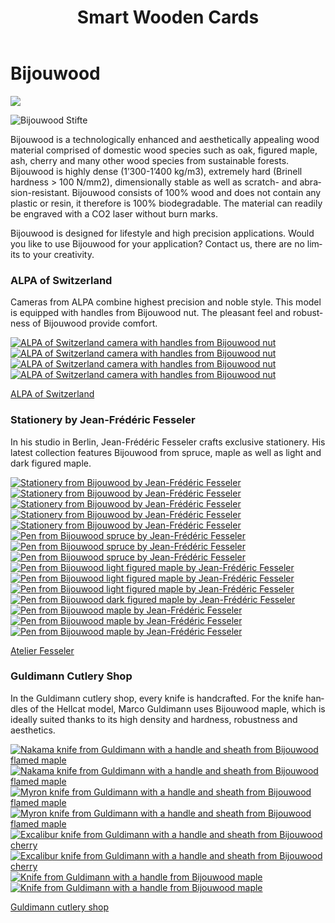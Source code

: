 ﻿---
lang: en
title: 'Smart Wooden Cards'
order: 4
---

<div class="full-width-kenburns">
<div class="wrap-bg-image">

# Bijouwood

![](/assets/images/arrow-d-white.svg)

</div>
<img srcset="/assets/images/bijouwood/Stifte3.jpg"
     src="/assets/images/bijouwood/Stifte3.jpg" alt="Bijouwood Stifte">
</div>

<div class="full-width-grey">
<div class="wrap -cols2">

Bijouwood is a technologically enhanced and aesthetically appealing wood material comprised of domestic wood species such as oak, figured maple, ash, cherry and many other wood species from sustainable forests. Bijouwood is highly dense (1’300-1’400 kg/m3), extremely hard (Brinell hardness > 100 N/mm2), dimensionally stable as well as scratch- and abrasion-resistant. Bijouwood consists of 100% wood and does not contain any plastic or resin, it therefore is 100% biodegradable. The material can readily be engraved with a CO2 laser without burn marks.

Bijouwood is designed for lifestyle and high precision applications. Would you like to use Bijouwood for your application? Contact us, there are no limits to your creativity.

</div>
</div>

<div class="full-width">
<div class="wrap">

### ALPA of Switzerland

Cameras from ALPA combine highest precision and noble style. This model is equipped with handles from Bijouwood nut. The pleasant feel and robustness of Bijouwood provide comfort.

<div class="picturegallery">
      <a href="/assets/images/bijouwood/ALPA1.jpg">
          <img src="/assets/images/bijouwood/ALPA1.jpg" alt="ALPA of Switzerland camera with handles from Bijouwood nut">
      </a>
      <a href="/assets/images/bijouwood/ALPA2.jpg">
          <img src="/assets/images/bijouwood/ALPA2.jpg" alt="ALPA of Switzerland camera with handles from Bijouwood nut">
      </a>
      <a href="/assets/images/bijouwood/ALPA3.jpg">
          <img src="/assets/images/bijouwood/ALPA3.jpg" alt="ALPA of Switzerland camera with handles from Bijouwood nut">
      </a>
      <a href="/assets/images/bijouwood/ALPA4.jpg">
          <img src="/assets/images/bijouwood/ALPA4.jpg" alt="ALPA of Switzerland camera with handles from Bijouwood nut">
      </a>
</div>

[ALPA of Switzerland](https://www.alpa.ch/en)

</div>
</div>

<div class="full-width-grey">
<div class="wrap">

### Stationery by Jean-Frédéric Fesseler

In his studio in Berlin, Jean-Frédéric Fesseler crafts exclusive stationery. His latest collection features Bijouwood from spruce, maple as well as light and dark figured maple.

<div class="picturegallery">
      <a href="/assets/images/bijouwood/Stifte1.jpg">
          <img src="/assets/images/bijouwood/Stifte1.jpg" alt="Stationery from Bijouwood by Jean-Frédéric Fesseler">
      </a>
      <a href="/assets/images/bijouwood/Stifte7.jpg">
          <img src="/assets/images/bijouwood/Stifte7.jpg" alt="Stationery from Bijouwood by Jean-Frédéric Fesseler">
      </a>
      <a href="/assets/images/bijouwood/Stifte2.jpg">
          <img src="/assets/images/bijouwood/Stifte2.jpg" alt="Stationery from Bijouwood by Jean-Frédéric Fesseler">
      </a>
      <a href="/assets/images/bijouwood/Stifte4.jpg">
          <img src="/assets/images/bijouwood/Stifte4.jpg" alt="Stationery from Bijouwood by Jean-Frédéric Fesseler">
      </a>
      <a href="/assets/images/bijouwood/Stifte5.jpg">
          <img src="/assets/images/bijouwood/Stifte5.jpg" alt="Stationery from Bijouwood by Jean-Frédéric Fesseler">
      </a>
      <a href="/assets/images/bijouwood/Spruce_kurz_dick.jpg">
          <img src="/assets/images/bijouwood/Spruce_kurz_dick.jpg" alt="Pen from Bijouwood spruce by Jean-Frédéric Fesseler">
      </a>
      <a href="/assets/images/bijouwood/Spruce_lang_dunn.jpg">
          <img src="/assets/images/bijouwood/Spruce_lang_dunn.jpg" alt="Pen from Bijouwood spruce by Jean-Frédéric Fesseler">
      </a>
      <a href="/assets/images/bijouwood/Spruce_mittel_dick.jpg">
          <img src="/assets/images/bijouwood/Spruce_mittel_dick.jpg" alt="Pen from Bijouwood spruce by Jean-Frédéric Fesseler">
      </a>
      <a href="/assets/images/bijouwood/Figured_maple_light_dick.jpg">
          <img src="/assets/images/bijouwood/Figured_maple_light_dick.jpg" alt="Pen from Bijouwood light figured maple by Jean-Frédéric Fesseler">
      </a>
      <a href="/assets/images/bijouwood/Figured_maple_light_kurz.jpg">
          <img src="/assets/images/bijouwood/Figured_maple_light_kurz.jpg" alt="Pen from Bijouwood light figured maple by Jean-Frédéric Fesseler">
      </a>
      <a href="/assets/images/bijouwood/Figured_maple_light_lang.jpg">
          <img src="/assets/images/bijouwood/Figured_maple_light_lang.jpg" alt="Pen from Bijouwood light figured maple by Jean-Frédéric Fesseler">
      </a>
      <a href="/assets/images/bijouwood/Figured_maple_dark_dick.jpg">
          <img src="/assets/images/bijouwood/Figured_maple_dark_dick.jpg" alt="Pen from Bijouwood dark figured maple by Jean-Frédéric Fesseler">
      </a>
      <a href="/assets/images/bijouwood/Maple_kurz.jpg">
          <img src="/assets/images/bijouwood/Maple_kurz.jpg" alt="Pen from Bijouwood maple by Jean-Frédéric Fesseler">
      </a>
      <a href="/assets/images/bijouwood/Maple_lang_dick.jpg">
          <img src="/assets/images/bijouwood/Maple_lang_dick.jpg" alt="Pen from Bijouwood maple by Jean-Frédéric Fesseler">
      </a>
      <a href="/assets/images/bijouwood/Maple_lang_dunn.jpg">
          <img src="/assets/images/bijouwood/Maple_lang_dunn.jpg" alt="Pen from Bijouwood maple by Jean-Frédéric Fesseler">
      </a>
</div>

[Atelier Fesseler](https://atelierfesseler.de)

</div>
</div>

<div class="full-width">
<div class="wrap">

### Guldimann Cutlery Shop

In the Guldimann cutlery shop, every knife is handcrafted. For the knife handles of the Hellcat model, Marco Guldimann uses Bijouwood maple, which is ideally suited thanks to its high density and hardness, robustness and aesthetics.

<div class="picturegallery">
      <a href="/assets/images/bijouwood/GuldimannMesser5.jpg">
         <img src="/assets/images/bijouwood/GuldimannMesser5.jpg" alt="Nakama knife from Guldimann with a handle and sheath from Bijouwood flamed maple">
      </a>
      <a href="/assets/images/bijouwood/GuldimannMesser6.jpg">
          <img src="/assets/images/bijouwood/GuldimannMesser6.jpg" alt="Nakama knife from Guldimann with a handle and sheath from Bijouwood flamed maple">
      </a>
      <a href="/assets/images/bijouwood/GuldimannMesser7.jpg">
          <img src="/assets/images/bijouwood/GuldimannMesser7.jpg" alt="Myron knife from Guldimann with a handle and sheath from Bijouwood flamed maple">
      </a>
      <a href="/assets/images/bijouwood/GuldimannMesser8.jpg">
          <img src="/assets/images/bijouwood/GuldimannMesser8.jpg" alt="Myron knife from Guldimann with a handle and sheath from Bijouwood flamed maple">
      </a>
      <a href="/assets/images/bijouwood/GuldimannMesser9.jpg">
          <img src="/assets/images/bijouwood/GuldimannMesser9.jpg" alt="Excalibur knife from Guldimann with a handle and sheath from Bijouwood cherry">
      </a>
      <a href="/assets/images/bijouwood/GuldimannMesse10.jpg">
          <img src="/assets/images/bijouwood/GuldimannMesse10.jpg" alt="Excalibur knife from Guldimann with a handle and sheath from Bijouwood cherry">
      </a>
      <a href="/assets/images/bijouwood/GuldimannMesserBijouwood1.jpg">
          <img src="/assets/images/bijouwood/GuldimannMesserBijouwood1.jpg" alt="Knife from Guldimann with a handle from Bijouwood maple">
      </a>
      <a href="/assets/images/bijouwood/GuldimannMesserBijouwood3.jpg">
          <img src="/assets/images/bijouwood/GuldimannMesserBijouwood3.jpg" alt="Knife from Guldimann with a handle from Bijouwood maple">
      </a>
</div>

[Guldimann cutlery shop](https://dasmesser.ch/2019/07/hellcat/#more-2021)

</div>
</div>

